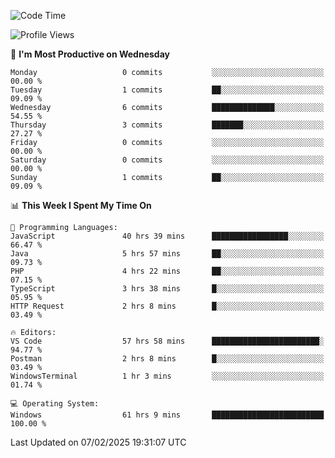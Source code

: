 <!--START_SECTION:waka-->
![Code Time](http://img.shields.io/badge/Code%20Time-4%2C044%20hrs%2036%20mins-blue)

![Profile Views](http://img.shields.io/badge/Profile%20Views-0-blue)

📅 **I'm Most Productive on Wednesday** 

```text
Monday                   0 commits           ░░░░░░░░░░░░░░░░░░░░░░░░░   00.00 % 
Tuesday                  1 commits           ██░░░░░░░░░░░░░░░░░░░░░░░   09.09 % 
Wednesday                6 commits           ██████████████░░░░░░░░░░░   54.55 % 
Thursday                 3 commits           ███████░░░░░░░░░░░░░░░░░░   27.27 % 
Friday                   0 commits           ░░░░░░░░░░░░░░░░░░░░░░░░░   00.00 % 
Saturday                 0 commits           ░░░░░░░░░░░░░░░░░░░░░░░░░   00.00 % 
Sunday                   1 commits           ██░░░░░░░░░░░░░░░░░░░░░░░   09.09 % 
```


📊 **This Week I Spent My Time On** 

```text
💬 Programming Languages: 
JavaScript               40 hrs 39 mins      █████████████████░░░░░░░░   66.47 % 
Java                     5 hrs 57 mins       ██░░░░░░░░░░░░░░░░░░░░░░░   09.73 % 
PHP                      4 hrs 22 mins       ██░░░░░░░░░░░░░░░░░░░░░░░   07.15 % 
TypeScript               3 hrs 38 mins       █░░░░░░░░░░░░░░░░░░░░░░░░   05.95 % 
HTTP Request             2 hrs 8 mins        █░░░░░░░░░░░░░░░░░░░░░░░░   03.49 % 

🔥 Editors: 
VS Code                  57 hrs 58 mins      ████████████████████████░   94.77 % 
Postman                  2 hrs 8 mins        █░░░░░░░░░░░░░░░░░░░░░░░░   03.49 % 
WindowsTerminal          1 hr 3 mins         ░░░░░░░░░░░░░░░░░░░░░░░░░   01.74 % 

💻 Operating System: 
Windows                  61 hrs 9 mins       █████████████████████████   100.00 % 
```


 Last Updated on 07/02/2025 19:31:07 UTC
<!--END_SECTION:waka-->
